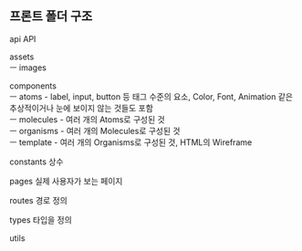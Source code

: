 ## 프론트 폴더 구조

api
API 

assets  
ㅡ images    

components   
ㅡ atoms - label, input, button 등 태그 수준의 요소, Color, Font, Animation 같은 추상적이거나 눈에 보이지 않는 것들도 포함    
ㅡ molecules - 여러 개의 Atoms로 구성된 것   
ㅡ organisms - 여러 개의 Molecules로 구성된 것     
ㅡ template - 여러 개의 Organisms로 구성된 것, HTML의 Wireframe  

constants
상수 

pages
실제 사용자가 보는 페이지

routes
경로 정의

types
타입을 정의

utils
